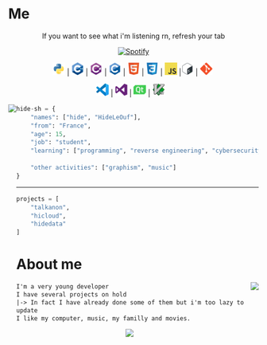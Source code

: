 # Me

<p align="center">If you want to see what i'm listening rn, refresh your tab</p>
<p align="center"> 
<a href="https://spotify-github-profile.vercel.app/api/view?uid=poturnt&redirect=true">
<img alt="Spotify" src="https://spotify-github-profile.vercel.app/api/view?uid=poturnt&cover_image=true&theme=novatorem&bar_color=58089b&bar_color_cover=true"/>
</a>
</p>
</p>

<p align="center"> 
  <code><img height="25" src="https://raw.githubusercontent.com/devicons/devicon/master/icons/python/python-original.svg"></code>&nbsp;|
  <code><img height="25" src="https://github.com/devicons/devicon/raw/master/icons/cplusplus/cplusplus-original.svg"></code>&nbsp;|
  <code><img height="25" src="https://github.com/devicons/devicon/raw/master/icons/csharp/csharp-original.svg"></code>&nbsp;|
  <code><img height="25" src="https://raw.githubusercontent.com/devicons/devicon/master/icons/c/c-original.svg"></code>&nbsp;|
  <code><img height="25" src="https://raw.githubusercontent.com/devicons/devicon/master/icons/html5/html5-original.svg"></code>&nbsp;|
  <code><img height="25" src="https://raw.githubusercontent.com/devicons/devicon/master/icons/css3/css3-original.svg"></code>&nbsp;|
  <code><img height="25" src="https://raw.githubusercontent.com/github/explore/80688e429a7d4ef2fca1e82350fe8e3517d3494d/topics/javascript/javascript.png"></code>&nbsp;|<code><img height="25" src="https://github.com/devicons/devicon/blob/master/icons/bash/bash-original.svg"></code>&nbsp;| <code><img height="25" src="https://raw.githubusercontent.com/devicons/devicon/master/icons/git/git-original.svg"></code>&nbsp;
</p>

<p align="center"> 
  <code><img height="25" src="https://github.com/devicons/devicon/raw/master/icons/vscode/vscode-original.svg"></code>&nbsp;|
  <code><img height="25" src="https://github.com/devicons/devicon/raw/master/icons/visualstudio/visualstudio-plain.svg"></code>&nbsp;|
  <code><img height="25" src="https://github.com/devicons/devicon/raw/master/icons/qt/qt-original.svg"></code>&nbsp;|
  <code><img height="25" src="https://github.com/devicons/devicon/raw/master/icons/vim/vim-original.svg"></code>&nbsp;
</code>&nbsp;
</p>

<img align="left" height="380" src="https://cdn.discordapp.com/attachments/944685696797507624/993926907882131557/tumblr_72d9b6fc30d4eb5f3a7cb99913bff8c2_0ba0164c_640.webp"/>

```py
hide-sh = {
    "names": ["hide", "HideLeOuf"],
    "from": "France",
    "age": 15,
    "job": "student",
    "learning": ["programming", "reverse engineering", "cybersecurity"],

    "other activities": ["graphism", "music"]
}
```
---
```py
projects = [
    "talkanon",
    "hicloud",
    "hidedata"
]
```


# About me

<img align="right" height="100" src="https://cdn.discordapp.com/attachments/944685696797507624/993927374204838038/d927ec2-1487c3ad-5d81-4898-b78e-ee98f0e369a8.png">

```text
I'm a very young developer
I have several projects on hold
|-> In fact I have already done some of them but i'm too lazy to update
I like my computer, music, my familly and movies.
```

<p align="center">
  <img src="https://capsule-render.vercel.app/api?type=waving&color=black&height=60&section=footer"/>
</p>
